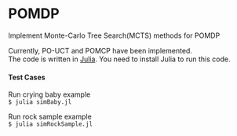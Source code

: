 POMDP
=====

Implement Monte-Carlo Tree Search(MCTS) methods for POMDP

Currently, PO-UCT and POMCP have been implemented.  
The code is written in [Julia](http://julialang.org). You need to install Julia to run this code.

#### Test Cases

Run crying baby example  
`$ julia simBaby.jl`

Run rock sample example  
`$ julia simRockSample.jl`
